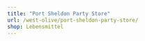 ```yaml
---
title: "Port Sheldon Party Store"
url: /west-olive/port-sheldon-party-store/
shop: Lebensmittel
---
```


